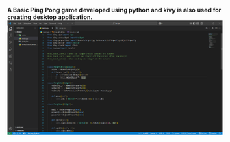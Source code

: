 <b> A Basic Ping Pong game developed using python and kivy is also used for creating desktop application. 
 
<img src="1.png">

